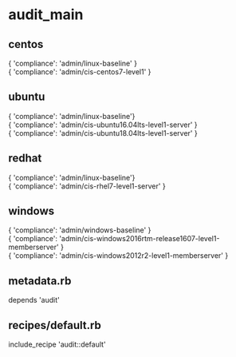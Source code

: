 # audit_main

## centos
{ 'compliance': 'admin/linux-baseline' }  
{ 'compliance': 'admin/cis-centos7-level1' }

## ubuntu
{ 'compliance': 'admin/linux-baseline'}  
{ 'compliance': 'admin/cis-ubuntu16.04lts-level1-server' }  
{ 'compliance': 'admin/cis-ubuntu18.04lts-level1-server' }

## redhat
{ 'compliance': 'admin/linux-baseline'}  
{ 'compliance': 'admin/cis-rhel7-level1-server' }

## windows
{ 'compliance': 'admin/windows-baseline' }  
{ 'compliance': 'admin/cis-windows2016rtm-release1607-level1-memberserver' }  
{ 'compliance': 'admin/cis-windows2012r2-level1-memberserver' }

## metadata.rb
depends 'audit'

## recipes/default.rb
include_recipe 'audit::default'

